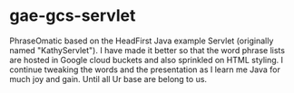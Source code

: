 # gae-gcs-servlet
PhraseOmatic based on the HeadFirst Java example Servlet (originally named "KathyServlet"). 
I have made it better so that the word phrase lists are hosted in Google cloud buckets
and also sprinkled on HTML styling. 
I continue tweaking the words and the presentation as I learn me Java for much joy and gain. Until all Ur base are belong to us.  

